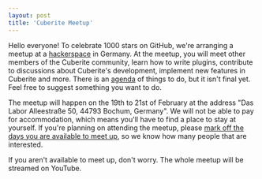 ```yaml
---
layout: post
title: 'Cuberite Meetup'
---
```

Hello everyone! To celebrate 1000 stars on GitHub, we're arranging a meetup at a [hackerspace](https://en.wikipedia.org/wiki/Hackerspace) in Germany. At the meetup, you will meet other members of the Cuberite community, learn how to write plugins, contribute to discussions about Cuberite's development, implement new features in Cuberite and more. There is an  [agenda](https://github.com/cuberite/MeetupAgenda2016) of things to do, but it isn't final yet. Feel free to suggest something you want to do.

The meetup will happen on the 19th to 21st of February at the address "Das Labor Alleestraße 50, 44793 Bochum, Germany". We will not be able to pay for accommodation, which means you'll have to find a place to stay at yourself. If you're planning on attending the meetup, please [mark off the days you are available to meet up](http://doodle.com/poll/ywaucxvcyzstt36z), so we know how many people that are interested.

If you aren't available to meet up, don't worry. The whole meetup will be streamed on YouTube.
